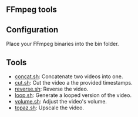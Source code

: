 FFmpeg tools
---

## Configuration

Place your FFmpeg binaries into the bin folder.

## Tools

- [concat.sh](contat.sh): Concatenate two videos into one.
- [cut.sh](cut.sh): Cut the video a the provided timestamps.
- [reverse.sh](reverse.sh): Reverse the video.
- [loop.sh](loop.sh): Generate a looped version of the video.
- [volume.sh](volume.sh): Adjust the video's volume.
- [topaz.sh](topaz.sh): Upscale the video.
